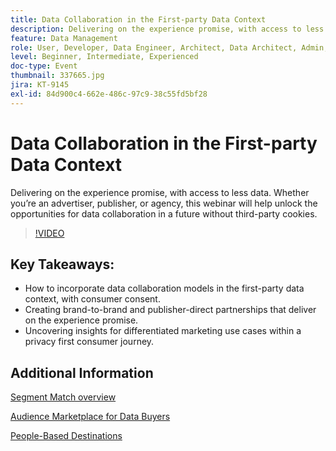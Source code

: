 ```yaml
---
title: Data Collaboration in the First-party Data Context
description: Delivering on the experience promise, with access to less data. Whether you’re an advertiser, publisher, or agency, this webinar will help unlock the opportunities for data collaboration in a future without third-party cookies.
feature: Data Management
role: User, Developer, Data Engineer, Architect, Data Architect, Admin, Leader
level: Beginner, Intermediate, Experienced
doc-type: Event
thumbnail: 337665.jpg
jira: KT-9145
exl-id: 84d900c4-662e-486c-97c9-38c55fd5bf28
---
```

# Data Collaboration in the First-party Data Context

Delivering on the experience promise, with access to less data. Whether you’re an advertiser, publisher, or agency, this webinar will help unlock the opportunities for data collaboration in a future without third-party cookies.

>[!VIDEO](https://video.tv.adobe.com/v/337665/?quality=12&learn=on)

## Key Takeaways:

* How to incorporate data collaboration models in the first-party data context, with consumer consent.
* Creating brand-to-brand  and publisher-direct partnerships that deliver on the experience promise.
* Uncovering insights for differentiated marketing use cases within a privacy first consumer journey.

## Additional Information

[Segment Match overview](https://experienceleague.adobe.com/docs/experience-platform/segmentation/ui/segment-match.html?lang=en)

[Audience Marketplace for Data Buyers](https://experienceleague.adobe.com/docs/audience-manager/user-guide/features/audience-marketplace/audience-marketplace-for-data-buyers/marketplace-data-buyers.html?lang=en)

[People-Based Destinations](https://experienceleague.adobe.com/docs/audience-manager/user-guide/features/destinations/people-based/people-based-destinations-overview.html?lang=en)
